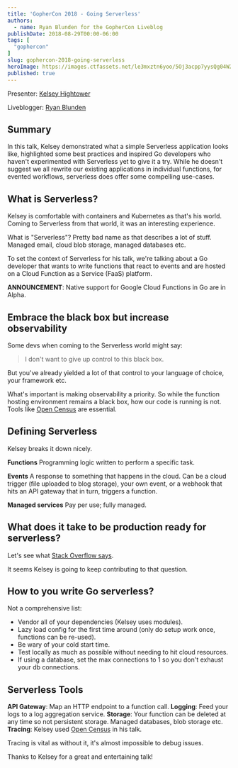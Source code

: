 ```yaml
---
title: 'GopherCon 2018 - Going Serverless'
authors:
  - name: Ryan Blunden for the GopherCon Liveblog
publishDate: 2018-08-29T00:00-06:00
tags: [
  "gophercon"
]
slug: gophercon-2018-going-serverless
heroImage: https://images.ctfassets.net/le3mxztn6yoo/5Oj3acpp7yysQg04W2AW4A/a93d79c10ad903d3902f6b6d8707973a/mechanic-tire-2.jpg
published: true
---
```


Presenter: [Kelsey Hightower](https://www.gophercon.com/agenda/speakers/279053)

Liveblogger: [Ryan Blunden](https://twitter.com/ryan_blunden)

## Summary

In this talk, Kelsey demonstrated what a simple Serverless application looks like, highlighted some best practices and inspired Go developers who haven't experimented with Serverless yet to give it a try. While he doesn't suggest we all rewrite our existing applications in individual functions, for evented workflows, serverless does offer some compelling use-cases.

## What is Serverless?

Kelsey is comfortable with containers and Kubernetes as that's his world. Coming to Serverless from that world, it was an interesting experience.

What is "Serverless"? Pretty bad name as that describes a lot of stuff. Managed email, cloud blob storage, managed databases etc.

To set the context of Serverless for his talk, we're talking about a Go developer that wants to write functions that react to events and are hosted on a Cloud Function as a Service (FaaS) platform.

**ANNOUNCEMENT**: Native support for Google Cloud Functions in Go are in Alpha.

## Embrace the black box but increase observability

Some devs when coming to the Serverless world might say:

> I don't want to give up control to this black box.

But you've already yielded a lot of that control to your language of choice, your framework etc.

What's important is making observability a priority. So while the function hosting environment remains a black box, how our code is running is not. Tools like [Open Census](https://opencensus.io/) are essential.

## Defining Serverless

Kelsey breaks it down nicely.

**Functions**
Programming logic written to perform a specific task.

**Events**
A response to something that happens in the cloud. Can be a cloud trigger (file uploaded to blog storage), your own event, or a webhook that hits an API gateway that in turn, triggers a function.

**Managed services**
Pay per use; fully managed.

## What does it take to be production ready for serverless?

Let's see what [Stack Overflow says](https://stackoverflow.com/questions/52075778/what-does-a-production-ready-google-cloud-function-look-like).

It seems Kelsey is going to keep contributing to that question.

## How to you write Go serverless?

Not a comprehensive list:

 - Vendor all of your dependencies (Kelsey uses modules).
 - Lazy load config for the first time around (only do setup work once, functions can be re-used).
 - Be wary of your cold start time.
 - Test locally as much as possible without needing to hit cloud resources.
 - If using a database, set the max connections to 1 so you don't exhaust your db connections.

## Serverless Tools

**API Gateway**: Map an HTTP endpoint to a function call.
**Logging**: Feed your logs to a log aggregation service.
**Storage**: Your function can be deleted at any time so not persistent storage. Managed databases, blob storage etc.
**Tracing**: Kelsey used [Open Census](https://opencensus.io/) in his talk.

Tracing is vital as without it, it's almost impossible to debug issues.

Thanks to Kelsey for a great and entertaining talk!
